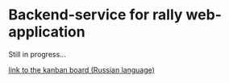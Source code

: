 # Backend-service for rally web-application

Still in progress...

[link to the kanban board (Russian language)](https://bead-vault-c07.notion.site/23384a5e003340b786e6c19b2142a010?v=0c4f6981fcc540b99402b80d00f214b1&pvs=4) 